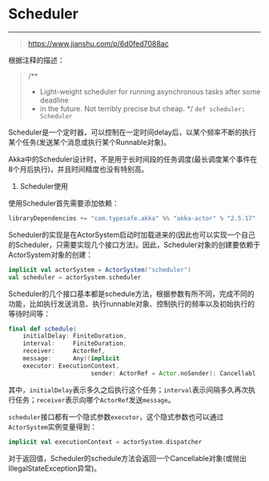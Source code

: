 # Scheduler

****

> https://www.jianshu.com/p/6d0fed7088ac

根据注释的描述：

>   /**
>   * Light-weight scheduler for running asynchronous tasks after some deadline
>   * in the future. Not terribly precise but cheap.
>   */
>  `def scheduler: Scheduler`

Scheduler是一个定时器，可以控制在一定时间delay后，以某个频率不断的执行某个任务(发送某个消息或执行某个Runnable对象)。

Akka中的Scheduler设计时，不是用于长时间段的任务调度(最长调度某个事件在8个月后执行)，并且时间精度也没有特别高。


1. Scheduler使用

使用Scheduler首先需要添加依赖：

```scala
libraryDependencies += "com.typesafe.akka" %% "akka-actor" % "2.5.17"
```

Scheduler的实现是在ActorSystem启动时加载进来的(因此也可以实现一个自己的Scheduler，只需要实现几个接口方法)。因此，Scheduler对象的创建要依赖于ActorSystem对象的创建：

```Scala
implicit val actorSystem = ActorSystem("scheduler")
val scheduler = actorSystem.scheduler
```

Scheduler的几个接口基本都是schedule方法，根据参数有所不同，完成不同的功能，比如执行发送消息、执行runnable对象、控制执行的频率以及初始执行的等待时间等：

```Scala
final def schedule(
    initialDelay: FiniteDuration,
    interval:     FiniteDuration,
    receiver:     ActorRef,
    message:      Any)(implicit
    executor: ExecutionContext,
                       sender: ActorRef = Actor.noSender): Cancellabl
```
其中，`initialDelay`表示多久之后执行这个任务；`interval`表示间隔多久再次执行任务；`receiver`表示向哪个`ActorRef`发送`message`。

`scheduler`接口都有一个隐式参数`executor`，这个隐式参数也可以通过`ActorSystem`实例变量得到：

```Scala
implicit val executionContext = actorSystem.dispatcher
```
对于返回值，Scheduler的schedule方法会返回一个Cancellable对象(或抛出IllegalStateException异常)。
